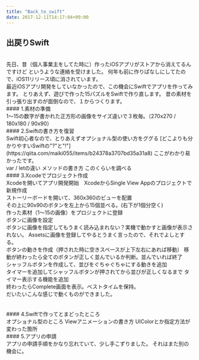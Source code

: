 ```yaml
---
title: "Back_to_swift"
date: 2017-12-11T14:17:04+09:00
---
```


## 出戻りSwift
<br />
先日、昔（個人事業主をしてた時に）作ったiOSアプリがストアから消えてるんですけど  
というような連絡を受けました。  
何年も前に作りぱなしにしてたので、iOS11リリース頃に消されています。  
<br />
最近iOSアプリ開発をしていなかったので、この機会にSwiftでアプリを作ってみます。  
とりあえず、遊びで作った15パズルをSwiftで作り直します。  
昔の素材を引っ張り出すのが面倒なので、１からつくります。  
<br />
#### 1.素材の準備
<br />
1〜15の数字が書かれた正方形の画像をサイズ違いで３枚毎。（270x270 / 180x180 / 90x90）  
<br />
#### 2.Swiftの書き方を復習
<br />
Swift初心者なので、とりあえずオプショナル型の使い方をググる  
[どこよりも分かりやすいSwiftの"?"と"!"](https://qiita.com/maiki055/items/b24378a3707bd35a31a8)  
ここがわかり易かったです。  
<br />
var / letの違い  
メソッドの書き方  
このくらいを調べる  
<br />
#### 3.Xcodeでプロジェクト作成
<br />
Xcodeを開いてアプリ開発開始　XcodeからSingle View Appのプロジェクトで新規作成  
<br />
ストーリーボードを開いて、360x360のビューを配置  
<br />
その上に90x90のボタンを左上から15個並べる。(右下が1個分空く)  
<br />
作った素材（1〜15の画像）をプロジェクトに登録  
<br />
ボタンに画像を設定  
<br />
ボタンに画像を指定してもうまく読み込まれない？実機で動かすと画像が表示されない。  
Assetsに画像を登録してやるとうまく言ったので、それでよしとする。  
<br />
ボタンの動きを作成（押された時に空きスペースが上下左右にあれば移動）  
移動が終わったら全てのボタンが正しく並んでいるか判断。並んでいれば終了  
<br />
シャッフルボタンを作成して、並びをぐちゃぐちゃにする動きを追加  
<br />
タイマーを追加してシャッフルボタンが押されてから並びが正しくなるまで  
タイマー表示する機能を追加  
<br />
終わったらComplete画面を表示。ベストタイムを保持。  
<br />
だいたいこんな感じで動くものができました。
<br />
<br />
<br />
#### 4.Swiftで作ってとまどったところ
<br />
オプショナル型のところ  
Viewアニメーションの書き方  
UIColorとか指定方法が変わった箇所  
<br />
#### 5.アプリの申請
<br />
アプリの申請手順をかなり忘れていて、少し手こずりました。  
それはまた別の機会に。
<br />
<br />
<br />



